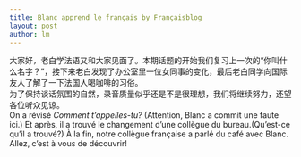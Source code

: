 ```yaml
---
title: Blanc apprend le français by Françaisblog 
layout: post
author: lm
---
```

<p>大家好，老白学法语又和大家见面了。本期话题的开始我们复习上一次的“你叫什么名字？”，接下来老白发现了办公室里一位女同事的变化，最后老白同学向国际友人了解了一下法国人喝咖啡的习俗。<br />
为了保持谈话氛围的自然，录音质量似乎还是不是很理想，我们将继续努力，还望各位听众见谅。<br />
On a révisé <em>Comment t’appelles-tu?</em> (Attention, Blanc a commit une faute ici.) Et après, il a trouvé le changement d’une collègue du bureau.(Qu’est-ce qu’il a trouvé?) À la fin, notre collègue française a parlé du café avec Blanc.<br />
Allez, c’est à vous de découvrir!</p>
